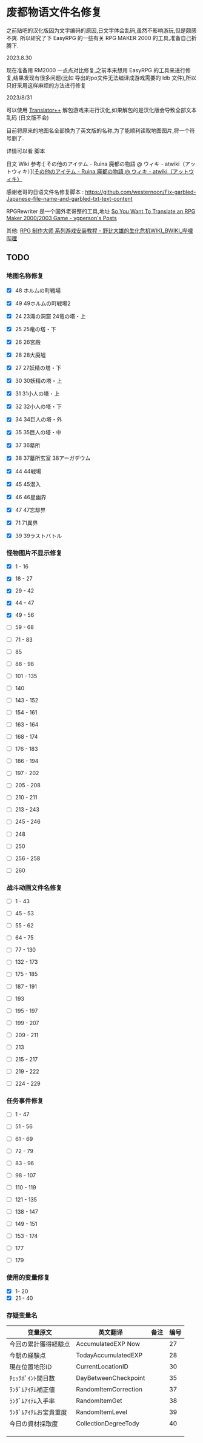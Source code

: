 # 废都物语文件名修复

之前贴吧的汉化版因为文字编码的原因,日文字体会乱码,虽然不影响游玩,但是颇感不爽.
所以研究了下 EasyRPG 的一些有关 RPG MAKER 2000 的工具,准备自己折腾下.

2023.8.30

现在准备用 RM2000 一点点对比修复,之前本来想用 EasyRPG 的工具来进行修复,结果发现有很多问题(比如 导出的po文件无法编译成游戏需要的 ldb 文件),所以只好采用这样麻烦的方法进行修复

2023/8/31 

可以使用 [Translator++](https://dreamsavior.net/download/)  解包游戏来进行汉化,如果解包的是汉化版会导致全部文本乱码 (日文版不会)

目前将原来的地图名全部换为了英文版的名称,为了能顺利读取地图图片,将一个符号删了.

详情可以看 脚本



日文 Wiki 参考:[ その他のアイテム - Ruina 廃都の物語 @ ウィキ - atwiki（アットウィキ）]([その他のアイテム - Ruina 廃都の物語 @ ウィキ - atwiki（アットウィキ）](https://w.atwiki.jp/ruinakokuryaku/pages/88.html)

感谢老哥的日语文件名修复脚本 : https://github.com/westernoon/Fix-garbled-Japanese-file-name-and-garbled-txt-text-content

RPGRewriter 是一个国外老哥整的工具,地址 [So You Want To Translate an RPG Maker 2000/2003 Game - vgperson's Posts](https://vgperson.com/posts.php?p=rpgmakerguide)

其他:  [RPG 制作大师 系列游戏安装教程 - 野比大雄的生化危机WIKI_BWIKI_哔哩哔哩](https://wiki.biligame.com/nobihaza/RPG_%E5%88%B6%E4%BD%9C%E5%A4%A7%E5%B8%88_%E7%B3%BB%E5%88%97%E6%B8%B8%E6%88%8F%E5%AE%89%E8%A3%85%E6%95%99%E7%A8%8B)

## TODO

### 地图名称修复

- [x] 48  ホルムの町戦場

- [x] 49  49ホルムの町戦場2

- [x] 24 23滝の洞窟 24竜の塔・上

- [x] 25 25竜の塔・下

- [x] 26 26宮殿 

- [x] 28 28大廃墟

- [x] 27 27妖精の塔・下

- [x] 30  30妖精の塔・上

- [x] 31 31小人の塔・上

- [x] 32 32小人の塔・下

- [x] 34 34巨人の塔・外

- [x] 35 35巨人の塔・中

- [x] 37 36墓所

- [x] 38 37墓所玄室 38アーガデウム

- [x] 44 44戦場

- [x] 45 45潜入

- [x] 46 46星幽界

- [x] 47 47忘却界

- [x] 71  71異界

- [x] 39 39ラストバトル

### 怪物图片不显示修复

- [x] 1 - 16 

- [x] 18 - 27

- [x] 29 - 42 

- [x] 44 - 47 

- [x] 49 - 56 

- [ ] 59 - 68

- [ ] 71 - 83

- [ ] 85

- [ ] 88 - 98 

- [ ] 101 - 135 

- [ ] 140 

- [ ] 143 - 152 

- [ ] 154 - 161 

- [ ] 163 - 164 

- [ ] 168 - 174 

- [ ] 176 - 183 

- [ ] 186 - 194 

- [ ] 197 - 202 

- [ ] 205 - 208 

- [ ] 210 - 211

- [ ] 213 - 243

- [ ] 245 - 246 

- [ ] 248 

- [ ] 250 

- [ ] 256 - 258 

- [ ] 260

### 战斗动画文件名修复

- [ ] 1 - 43

- [ ] 45 - 53 

- [ ] 55 - 62 

- [ ] 64 - 75 

- [ ] 77 - 130 

- [ ] 132 - 173 

- [ ] 175 - 185 

- [ ] 187 - 191 

- [ ] 193 

- [ ] 195 - 197 

- [ ] 199 - 207 

- [ ] 209 - 211

- [ ] 213 

- [ ] 215 - 217

- [ ] 219 - 222

- [ ] 224 - 229

### 任务事件修复

- [ ] 1 - 47  

- [ ] 51 - 56 

- [ ] 61 - 69 

- [ ] 72 - 79 

- [ ] 83 - 96 

- [ ] 98 - 107 

- [ ] 110 - 119 

- [ ] 121 - 135 

- [ ] 138 - 147 

- [ ] 149 - 151 

- [ ] 153 - 174 

- [ ] 177

- [ ] 179 

### 使用的变量修复

- [x] 1- 20 
- [x] 21 - 40

### 存疑变量名

| 变量原文           | 英文翻译                 | 备注  | 编号  |
| -------------- | -------------------- | --- | --- |
| 今回の累計獲得経験点     | AccumulatedEXP Now   |     | 27  |
| 今朝の経験点         | TodayAccumulatedEXP  |     | 28  |
| 現在位置地形ID       | CurrentLocationID    |     | 30  |
| ﾁｪｯｸﾎﾟｲﾝﾄ間日数   | DayBetweenCheckpoint |     | 35  |
| ﾗﾝﾀﾞﾑｱｲﾃﾑ補正値   | RandomItemCorrection |     | 37  |
| ﾗﾝﾀﾞﾑｱｲﾃﾑ入手率   | RandomItemGet        |     | 38  |
| ﾗﾝﾀﾞﾑｱｲﾃﾑお宝貴重度 | RandomItemLevel      |     | 39  |
| 今日の資材採取度       | CollectionDegreeTody |     | 40  |
|                |                      |     |     |
|                |                      |     |     |
|                |                      |     |     |